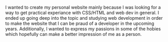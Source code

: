 I wanted to create my personal website mainly because I was looking for a way to get practical experiance with CSS/HTML and web dev in general. I ended up going deep
into the topic and studying web development in order to make the website that I can be praud of a developer in the upcoming years. Additionally, I wanted to express my
passions in some of the hobies which hopefully can make a better impression of me as a person. 
